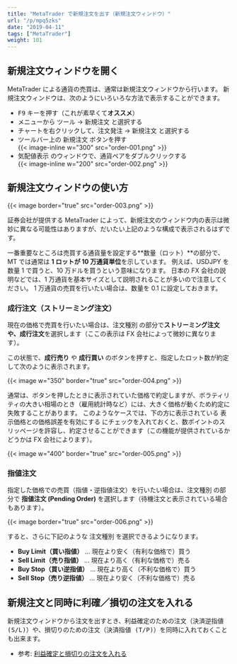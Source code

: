 ```yaml
---
title: "MetaTrader で新規注文を出す（新規注文ウィンドウ）"
url: "/p/mpq5zks"
date: "2019-04-11"
tags: ["MetaTrader"]
weight: 101
---
```


新規注文ウィンドウを開く
----

MetaTrader による通貨の売買は、通常は新規注文ウィンドウから行います。
新規注文ウィンドウは、次のようにいろいろな方法で表示することができます。

* <kbd>F9</kbd> キーを押す（これが素早くて**オススメ**）
* メニューから <samp>ツール</samp> → <samp>新規注文</samp> と選択する
* チャートを右クリックして、<samp>注文発注</samp> → <samp>新規注文</samp> と選択する
* ツールバー上の <samp>新規注文</samp> ボタンを押す<br>{{< image-inline w="300" src="order-001.png" >}}
* <samp>気配値表示</samp> のウィンドウで、通貨ペアをダブルクリックする<br>{{< image-inline w="200" src="order-002.png" >}}


新規注文ウィンドウの使い方
----

{{< image border="true" src="order-003.png" >}}

証券会社が提供する MetaTrader によって、新規注文のウィンドウ内の表示は微妙に異なる可能性はありますが、だいたい上記のような構成で表示されるはずです。

一番重要なところは売買する通貨量を設定する**数量（ロット）**の部分で、MT では通常は **1 ロットが 10 万通貨単位**を示しています。
例えば、USDJPY を数量 1 で買うと、10 万ドルを買うという意味になります。
日本の FX 会社の説明などでは、1 万通貨を基本サイズとして説明されることが多いので注意してください。
1 万通貨の売買を行いたい場合は、数量を 0.1 に設定しておきます。

### 成行注文（ストリーミング注文）

現在の価格で売買を行いたい場合は、<samp>注文種別</samp> の部分で**ストリーミング注文や、成行注文**を選択します（ここの表示は FX 会社によって微妙に異なります）。

この状態で、**成行売り** や **成行買い** のボタンを押すと、指定したロット数が約定して次のように表示されます。

{{< image w="350" border="true" src="order-004.png" >}}

通常は、ボタンを押したときに表示されていた価格で約定しますが、ボラティリティの大きい相場のとき（雇用統計時など）には、大きく価格が動くため約定に失敗することがあります。
このようなケースでは、下の方に表示されている <samp>表示価格との価格誤差を有効にする</samp> にチェックを入れておくと、数ポイントのスリッページを許容し、約定させることができます（この機能が提供されているかどうかは FX 会社によります）。

{{< image w="400" border="true" src="order-005.png" >}}


### 指値注文

指定した価格での売買（指値・逆指値注文）を行いたい場合は、<samp>注文種別</samp> の部分で **指値注文 (Pending Order)** を選択します（待機注文と表示されている場合もあります）。

{{< image border="true" src="order-006.png" >}}

すると、さらに下記のような <samp>注文種別</samp> を選択できるようになります。

* <b>Buy Limit（買い指値）</b> ... 現在より安く（有利な価格で）買う
* <b>Sell Limit（売り指値）</b> ... 現在より高く（有利な価格で）売る
* <b>Buy Stop（買い逆指値）</b> ... 現在より高く（不利な価格で）買う
* <b>Sell Stop（売り逆指値）</b> ... 現在より安く（不利な価格で）売る


新規注文と同時に利確／損切の注文を入れる
---

新規注文ウィンドウから注文を出すとき、利益確定のための注文（<samp>決済逆指値 (S/L)</samp>）や、損切りのための注文（<samp>決済指値 (T/P)</samp>）を同時に入れておくことも出来ます。

* 参考: [利益確定と損切りの注文を入れる](/p/tp5dcrj)

